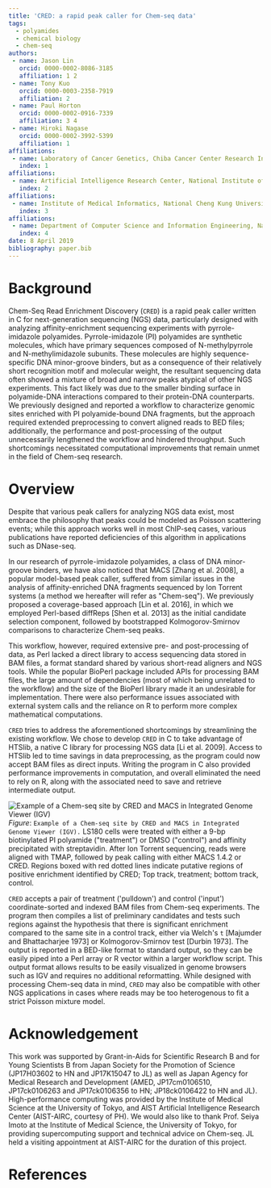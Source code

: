 ```yaml
---
title: 'CRED: a rapid peak caller for Chem-seq data'
tags:
  - polyamides
  - chemical biology
  - chem-seq
authors:
 - name: Jason Lin
   orcid: 0000-0002-8086-3185
   affiliation: 1 2
 - name: Tony Kuo
   orcid: 0000-0003-2358-7919
   affiliation: 2
 - name: Paul Horton
   orcid: 0000-0002-0916-7339
   affiliation: 3 4
 - name: Hiroki Nagase
   orcid: 0000-0002-3992-5399
   affiliation: 1
affiliations:
 - name: Laboratory of Cancer Genetics, Chiba Cancer Center Research Institute, Chuo-ku, Chiba, Japan
   index: 1
affiliations:
 - name: Artificial Intelligence Research Center, National Institute of Advanced Industrial Science and Technology (AIST), Koto-ku, Tokyo, Japan
   index: 2
affiliations:
 - name: Institute of Medical Informatics, National Cheng Kung University, Tainan, Taiwan
   index: 3
affiliations:
 - name: Department of Computer Science and Information Engineering, National Cheng Kung University, Tainan, Taiwan
   index: 4
date: 8 April 2019
bibliography: paper.bib
---
```


# Background
Chem-Seq Read Enrichment Discovery (``CRED``) is a rapid peak caller written in C for next-generation sequencing (NGS) data, particularly designed with analyzing affinity-enrichment sequencing experiments with pyrrole-imidazole polyamides. Pyrrole-imidazole (PI) polyamides are synthetic molecules, which have primary sequences composed of N-methylpyrrole and N-methylimidazole subunits. These molecules are highly sequence-specific DNA minor-groove binders, but as a consequence of their relatively short recognition motif and molecular weight, the resultant sequencing data often showed a mixture of broad and narrow peaks atypical of other NGS experiments. This fact likely was due to the smaller binding surface in polyamide-DNA interactions compared to their protein-DNA counterparts. We previously designed and reported a workflow to characterize genomic sites enriched with PI polyamide-bound DNA fragments, but the approach required extended preprocessing to convert aligned reads to BED files; additionally, the performance and post-processing of the output unnecessarily lengthened the workflow and hindered throughput. Such shortcomings necessitated computational improvements that remain unmet in the field of Chem-seq research.

# Overview
Despite that various peak callers for analyzing NGS data exist, most embrace the philosophy that peaks could be modeled as Poisson scattering events; while this approach works well in most ChIP-seq cases, various publications have reported deficiencies of this algorithm in applications such as DNase-seq.

In our research of pyrrole-imidazole polyamides, a class of DNA minor-groove binders, we have also noticed that MACS [Zhang et al. 2008], a popular model-based peak caller, suffered from similar issues in the analysis of affinity-enriched DNA fragments sequenced by Ion Torrent systems (a method we hereafter will refer as "Chem-seq"). We previously proposed a coverage-based approach [Lin et al. 2016], in which we employed Perl-based diffReps [Shen et al. 2013] as the initial candidate selection component, followed by bootstrapped Kolmogorov-Smirnov comparisons to characterize Chem-seq peaks.

This workflow, however, required extensive pre- and post-processing of data, as Perl lacked a direct library to access sequencing data stored in BAM files, a format standard shared by various short-read aligners and NGS tools. While the popular BioPerl package included APIs for processing BAM files, the large amount of dependencies (most of which being unrelated to the workflow) and the size of the BioPerl library made it an undesirable for implementation. There were also performance issues associated with external system calls and the reliance on R to perform more complex mathematical computations.

``CRED`` tries to address the aforementioned shortcomings by streamlining the existing workflow. We chose to develop ``CRED`` in C to take advantage of HTSlib, a native C library for processing NGS data [Li et al. 2009]. Access to HTSlib led to time savings in data preprocessing, as the program could now accept BAM files as direct inputs. Writing the program in C also provided performance improvements in computation, and overall eliminated the need to rely on R, along with the associated need to save and retrieve intermediate output.

![Example of a Chem-seq site by ``CRED`` and MACS in Integrated Genome Viewer (IGV)](figs/fig.png)
*Figure*: ``Example of a Chem-seq site by CRED and MACS in Integrated Genome Viewer (IGV).`` LS180 cells were treated with either a 9-bp biotinylated PI polyamide ("treatment") or DMSO ("control") and affinity precipitated with streptavidin. After Ion Torrent sequencing, reads were aligned with TMAP, followed by peak calling with either MACS 1.4.2 or CRED. Regions boxed with red dotted lines indicate putative regions of positive enrichment identified by CRED; Top track, treatment; bottom track, control.

``CRED`` accepts a pair of treatment ('pulldown') and control ('input') coordinate-sorted and indexed BAM files from Chem-seq experiments. The program then compiles a list of preliminary candidates and tests such regions against the hypothesis that there is significant enrichment compared to the same site in a control track, either via Welch's ``t`` [Majumder and Bhattacharjee 1973] or Kolmogorov-Smirnov test [Durbin 1973]. The output is reported in a BED-like format to standard output, so they can be easily piped into a Perl array or R vector within a larger workflow script. This output format allows results to be easily visualized in genome browsers such as IGV and requires no additional reformatting. While designed with processing Chem-seq data in mind, ``CRED`` may also be compatible with other NGS applications in cases where reads may be too heterogenous to fit a strict Poisson mixture model.

# Acknowledgement
This work was supported by Grant-in-Aids for Scientific Research B and for Young Scientists B from Japan Society for the Promotion of Science (JP17H03602 to HN and JP17K15047 to JL) as well as Japan Agency for Medical Research and Development (AMED, JP17cm0106510, JP17ck0106263 and JP17ck0106356 to HN; JP18ck0106422 to HN and JL). High-performance computing was provided by the Institute of Medical Science at the University of Tokyo, and AIST Artificial Intelligence Research Center (AIST-AIRC, courtesy of PH). We would also like to thank Prof. Seiya Imoto at the Institute of Medical Science, the University of Tokyo, for providing supercomputing support and technical advice on Chem-seq. JL held a visiting appointment at AIST-AIRC for the duration of this project.

# References